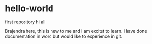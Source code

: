 # hello-world
first repository
hi all

Brajendra here, this is new to me and i am excitet to learn.
i have done documentation in word but would like to experience in git.
